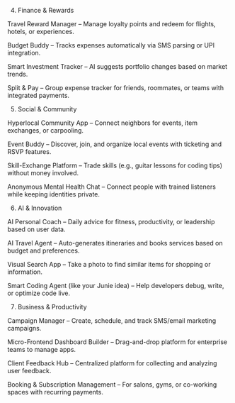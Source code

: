 4. Finance & Rewards

Travel Reward Manager – Manage loyalty points and redeem for flights, hotels, or experiences.

Budget Buddy – Tracks expenses automatically via SMS parsing or UPI integration.

Smart Investment Tracker – AI suggests portfolio changes based on market trends.

Split & Pay – Group expense tracker for friends, roommates, or teams with integrated payments.

5. Social & Community

Hyperlocal Community App – Connect neighbors for events, item exchanges, or carpooling.

Event Buddy – Discover, join, and organize local events with ticketing and RSVP features.

Skill-Exchange Platform – Trade skills (e.g., guitar lessons for coding tips) without money involved.

Anonymous Mental Health Chat – Connect people with trained listeners while keeping identities private.

6. AI & Innovation

AI Personal Coach – Daily advice for fitness, productivity, or leadership based on user data.

AI Travel Agent – Auto-generates itineraries and books services based on budget and preferences.

Visual Search App – Take a photo to find similar items for shopping or information.

Smart Coding Agent (like your Junie idea) – Help developers debug, write, or optimize code live.

7. Business & Productivity

Campaign Manager – Create, schedule, and track SMS/email marketing campaigns.

Micro-Frontend Dashboard Builder – Drag-and-drop platform for enterprise teams to manage apps.

Client Feedback Hub – Centralized platform for collecting and analyzing user feedback.

Booking & Subscription Management – For salons, gyms, or co-working spaces with recurring payments.
